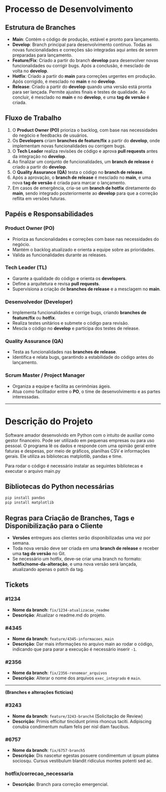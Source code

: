 # Processo de Desenvolvimento

## Estrutura de Branches
- **Main**: Contém o código de produção, estável e pronto para lançamento.
- **Develop**: Branch principal para desenvolvimento contínuo. Todas as novas funcionalidades e correções são integradas aqui antes de serem preparadas para lançamento.
- **Feature/Fix**: Criado a partir do branch **develop** para desenvolver novas funcionalidades ou corrigir bugs. Após a conclusão, é mesclado de volta no **develop**.
- **Hotfix**: Criado a partir do **main** para correções urgentes em produção. Após corrigido, é mesclado no **main** e no **develop**.
- **Release**: Criado a partir do **develop** quando uma versão está pronta para ser lançada. Permite ajustes finais e testes de qualidade. Ao concluir, é mesclado no **main** e no **develop**, e uma **tag de versão** é criada.

## Fluxo de Trabalho

1. O **Product Owner (PO)** prioriza o backlog, com base nas necessidades do negócio e feedbacks de usuários.
2. Os **Developers** criam **branches de feature/fix** a partir do **develop**, onde implementam novas funcionalidades ou corrigem bugs.
3. O **Tech Leader** realiza revisões de código e aprova **pull requests** antes da integração no **develop**.
4. Ao finalizar um conjunto de funcionalidades, um **branch de release** é criado a partir do **develop**.
5. O **Quality Assurance (QA)** testa o código no **branch de release**.
6. Após a aprovação, o **branch de release** é mesclado no **main**, e uma nova **tag de versão** é criada para marcar o lançamento.
7. Em casos de emergência, cria-se um **branch de hotfix** diretamente do **main**, sendo integrado posteriormente ao **develop** para que a correção reflita em versões futuras.

## Papéis e Responsabilidades

### Product Owner (PO)
- Prioriza as funcionalidades e correções com base nas necessidades do negócio.
- Mantém o backlog atualizado e orienta a equipe sobre as prioridades.
- Valida as funcionalidades durante as releases.

### Tech Leader (TL)
- Garante a qualidade do código e orienta os **developers**.
- Define a arquitetura e revisa **pull requests**.
- Supervisiona a criação de **branches de release** e a mesclagem no **main**.

### Desenvolvedor (Developer)
- Implementa funcionalidades e corrige bugs, criando **branches de feature/fix** ou **hotfix**.
- Realiza testes unitários e submete o código para revisão.
- Mescla o código no **develop** e participa dos testes de release.

### Quality Assurance (QA)
- Testa as funcionalidades nas **branches de release**.
- Identifica e relata bugs, garantindo a estabilidade do código antes do lançamento.

### Scrum Master / Project Manager
- Organiza a equipe e facilita as cerimônias ágeis.
- Atua como facilitador entre o **PO**, o time de desenvolvimento e as partes interessadas.

---


# Descrição do Projeto

Software amador desenvolvido em Python com o intuito de auxiliar como gestor financeiro. Pode ser utilizado em pequenas empresas ou para uso pessoal. O programa lê os dados e responde com uma opinião geral entre faturas e despesas, por meio de gráficos, planilhas CSV e informações gerais. Ele utiliza as bibliotecas matplotlib, pandas e time.

Para rodar o código é necessário instalar as seguintes bibliotecas e executar o arquivo main.py 

## Bibliotecas do Python necessárias

```bash
pip install pandas
pip install matplotlib
```

## Regras para Criação de Branches, Tags e Disponibilização para o Cliente

- **Versões** entregues aos clientes serão disponibilizadas uma vez por semana.
- Toda nova versão deve ser criada em uma **branch de release** e receber uma **tag de versão** no Git.
- Se necessário um hotfix, deve-se criar uma branch no formato: **hotfix/nome-da-alteração**, e uma nova versão será lançada, atualizando apenas o patch da tag.

## Tickets

### #1234
- **Nome da branch**: `fix/1234-atualizacao_readme`
- **Descrição**: Atualizar o readme.md do projeto.

### #4345
- **Nome da branch**: `feature/4345-informacoes_main`
- **Descrição**: Dar mais informações no arquivo main ao rodar o código, indicando que para parar a execução é necessário inserir `-1`.

### #2356
- **Nome da branch**: `fix/2356-renomear_arquivos`
- **Descrição**: Alterar o nome dos arquivos `exec_integrado` e `main`.

---

**(Branches e alterações fictícias)**

### #3243
- **Nome da branch**: `feature/3243-branch4` (Solicitação de Review)
- **Descrição**: Primis efficitur tincidunt primis rhoncus taciti. Adipiscing conubia condimentum nullam felis per nisl diam faucibus.

### #6757
- **Nome da branch**: `fix/6757-branch5`
- **Descrição**: Dis nascetur egestas posuere condimentum ut ipsum platea sociosqu. Cursus vestibulum blandit ridiculus montes potenti sed ac.

### hotfix/correcao_necessaria
- **Descrição**: Branch para correção emergencial.
